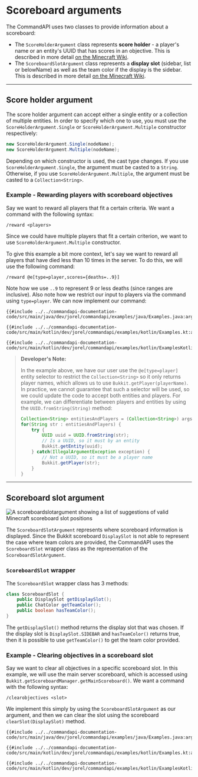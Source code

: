 # Scoreboard arguments

The CommandAPI uses two classes to provide information about a scoreboard:

- The `ScoreHolderArgument` class represents **score holder** - a player's name or an entity's UUID that has scores in an objective. This is described in more detail [on the Minecraft Wiki](https://minecraft.gamepedia.com/Scoreboard#Objectives).
- The `ScoreboardSlotArgument` class represents a **display slot** (sidebar, list or belowName) as well as the team color if the display is the sidebar. This is described in more detail [on the Minecraft Wiki](https://minecraft.gamepedia.com/Scoreboard#Display_slots).

-----

## Score holder argument

The score holder argument can accept either a single entity or a collection of multiple entities. In order to specify which one to use, you must use the `ScoreHolderArgument.Single` or `ScoreHolderArgument.Multiple` constructor respectively:

```java
new ScoreHolderArgument.Single(nodeName);
new ScoreHolderArgument.Multiple(nodeName);
```

Depending on which constructor is used, the cast type changes. If you use `ScoreHolderArgument.Single`, the argument must be casted to a `String`. Otherwise, if you use `ScoreHolderArgument.Multiple`, the argument must be casted to a `Collection<String>`.

<div class="example">

### Example - Rewarding players with scoreboard objectives

Say we want to reward all players that fit a certain criteria. We want a command with the following syntax:

```mccmd
/reward <players>
```

Since we could have multiple players that fit a certain criterion, we want to use `ScoreHolderArgument.Multiple` constructor.

To give this example a bit more context, let's say we want to reward all players that have died less than 10 times in the server. To do this, we will use the following command:

```mccmd
/reward @e[type=player,scores={deaths=..9}]
```

Note how we use `..9` to represent 9 or less deaths (since ranges are inclusive). Also note how we restrict our input to players via the command using `type=player`. We can now implement our command:

<div class="multi-pre">

```java,Java
{{#include ../../commandapi-documentation-code/src/main/java/dev/jorel/commandapi/examples/java/Examples.java:argumentScoreboards1}}
```

```kotlin,Kotlin
{{#include ../../commandapi-documentation-code/src/main/kotlin/dev/jorel/commandapi/examples/kotlin/Examples.kt:argumentScoreboards1}}
```

```kotlin,Kotlin_DSL
{{#include ../../commandapi-documentation-code/src/main/kotlin/dev/jorel/commandapi/examples/kotlin/ExamplesKotlinDSL.kt:argumentScoreboards1}}
```

</div>

</div>

> **Developer's Note:**
>
> In the example above, we have our user use the `@e[type=player]` entity selector to restrict the `Collection<String>` so it only returns player names, which allows us to use `Bukkit.getPlayer(playerName)`. In practice, we cannot guarantee that such a selector will be used, so we could update the code to accept both entities and players. For example, we can differentiate between players and entities by using the `UUID.fromString(String)` method:
>
> ```java
> Collection<String> entitiesAndPlayers = (Collection<String>) args[0];
> for(String str : entitiesAndPlayers) {
>     try {
>         UUID uuid = UUID.fromString(str);
>         // Is a UUID, so it must by an entity
>         Bukkit.getEntity(uuid);
>     } catch(IllegalArgumentException exception) {
>         // Not a UUID, so it must be a player name
>         Bukkit.getPlayer(str); 
>     }
> }
> ```

-----

## Scoreboard slot argument

![A scoreboardslotargument showing a list of suggestions of valid Minecraft scoreboard slot positions](./images/arguments/scoreboardslot.png)

The `ScoreboardSlotArgument` represents where scoreboard information is displayed. Since the Bukkit scoreboard `DisplaySlot` is not able to represent the case where team colors are provided, the CommandAPI uses the `ScoreboardSlot` wrapper class as the representation of the `ScoreboardSlotArgument`.

### `ScoreboardSlot` wrapper

The `ScoreboardSlot` wrapper class has 3 methods:

```java
class ScoreboardSlot {
    public DisplaySlot getDisplaySlot();
    public ChatColor getTeamColor();
    public boolean hasTeamColor();
}
```

The `getDisplaySlot()` method returns the display slot that was chosen. If the display slot is `DisplaySlot.SIDEBAR` and `hasTeamColor()` returns true, then it is possible to use `getTeamColor()` to get the team color provided.

<div class="example">

### Example - Clearing objectives in a scoreboard slot

Say we want to clear all objectives in a specific scoreboard slot. In this example, we will use the main server scoreboard, which is accessed using `Bukkit.getScoreboardManager.getMainScoreboard()`. We want a command with the following syntax:

```mccmd
/clearobjectives <slot>
```

We implement this simply by using the `ScoreboardSlotArgument` as our argument, and then we can clear the slot using the scoreboard `clearSlot(DisplaySlot)` method.

<div class="multi-pre">

```java,Java
{{#include ../../commandapi-documentation-code/src/main/java/dev/jorel/commandapi/examples/java/Examples.java:argumentScoreboards2}}
```

```kotlin,Kotlin
{{#include ../../commandapi-documentation-code/src/main/kotlin/dev/jorel/commandapi/examples/kotlin/Examples.kt:argumentScoreboards2}}
```

```kotlin,Kotlin_DSL
{{#include ../../commandapi-documentation-code/src/main/kotlin/dev/jorel/commandapi/examples/kotlin/ExamplesKotlinDSL.kt:argumentScoreboards2}}
```

</div>

</div>
